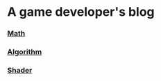 # A game developer's blog 

### [Math](https://emmmdotdotdot.github.io/Math)

### [Algorithm](https://emmmdotdotdot.github.io/Algorithm)

### [Shader](https://emmmdotdotdot.github.io/Shader)
